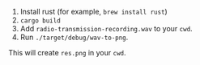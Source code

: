 1. Install rust (for example, `brew install rust`)
2. `cargo build`
3. Add `radio-transmission-recording.wav` to your `cwd`.
4. Run `./target/debug/wav-to-png`.

This will create `res.png` in your `cwd`.